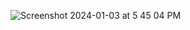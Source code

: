 ![Screenshot 2024-01-03 at 5 45 04 PM](https://github.com/AdityaBinated/Annotations/assets/149779536/c9d28c6b-95fb-42dd-ac44-150843e3ad6b)
